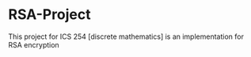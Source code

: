 # RSA-Project

This project for ICS 254 [discrete mathematics] is an implementation for RSA encryption
